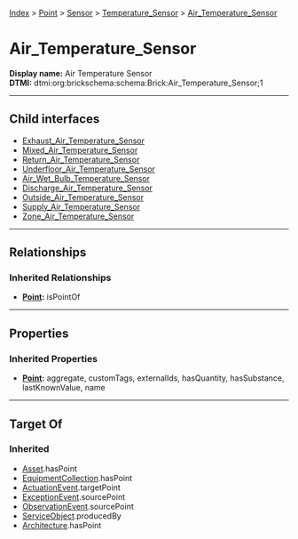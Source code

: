[Index](../../../../Index.md) > [Point](../../../Point.md) > [Sensor](../../Sensor.md) > [Temperature_Sensor](../Temperature_Sensor.md) > [Air_Temperature_Sensor](#)
# Air_Temperature_Sensor

**Display name:** Air Temperature Sensor<br />
**DTMI:** dtmi:org:brickschema:schema:Brick:Air_Temperature_Sensor;1

---

## Child interfaces
* [Exhaust_Air_Temperature_Sensor](Exhaust_Air_Temperature_Sensor.md)
* [Mixed_Air_Temperature_Sensor](Mixed_Air_Temperature_Sensor.md)
* [Return_Air_Temperature_Sensor](Return_Air_Temperature_Sensor.md)
* [Underfloor_Air_Temperature_Sensor](Underfloor_Air_Temperature_Sensor.md)
* [Air_Wet_Bulb_Temperature_Sensor](Air_Wet_Bulb_Temperature_Sensor/Air_Wet_Bulb_Temperature_Sensor.md)
* [Discharge_Air_Temperature_Sensor](Discharge_Air_Temperature_Sensor/Discharge_Air_Temperature_Sensor.md)
* [Outside_Air_Temperature_Sensor](Outside_Air_Temperature_Sensor/Outside_Air_Temperature_Sensor.md)
* [Supply_Air_Temperature_Sensor](Supply_Air_Temperature_Sensor/Supply_Air_Temperature_Sensor.md)
* [Zone_Air_Temperature_Sensor](Zone_Air_Temperature_Sensor/Zone_Air_Temperature_Sensor.md)

---

## Relationships
### Inherited Relationships
* **[Point](../../../Point.md):** isPointOf

---

## Properties
### Inherited Properties
* **[Point](../../../Point.md):** aggregate, customTags, externalIds, hasQuantity, hasSubstance, lastKnownValue, name

---

## Target Of
### Inherited
* [Asset](../../../../Asset/Asset.md).hasPoint
* [EquipmentCollection](../../../../Collection/AssetCollection/EquipmentCollection/EquipmentCollection.md).hasPoint
* [ActuationEvent](../../../../Event/PointEvent/ActuationEvent.md).targetPoint
* [ExceptionEvent](../../../../Event/PointEvent/ExceptionEvent.md).sourcePoint
* [ObservationEvent](../../../../Event/PointEvent/ObservationEvent.md).sourcePoint
* [ServiceObject](../../../../Information/ServiceObject/ServiceObject.md).producedBy
* [Architecture](../../../../Space/Architecture/Architecture.md).hasPoint
